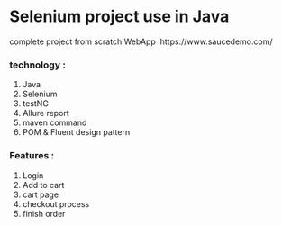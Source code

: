 <h1>Selenium project use in Java </h1>
<p>complete project from scratch WebApp :https://www.saucedemo.com/ </p>
<h3>technology  :</h3>
<ol>
  <li>Java</li>
  <li>Selenium</li>
  <li>testNG</li>
  <li>Allure report</li>
  <li>maven command</li>
  <li>POM & Fluent design pattern</li>
</ol>
<h3>Features  :</h3>
<ol>
  <li>Login</li>
  <li>Add to cart</li>
  <li>cart page</li>
  <li>checkout process</li>
  <li>finish order</li>
</ol>
